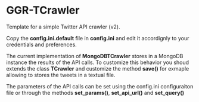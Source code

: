 # GGR-TCrawler

Template for a simple Twitter API crawler (v2). 

Copy the **config.ini.default** file in **config.ini** and edit it accordignly to your credentials and preferences. 

The current implementation of **MongoDBTCrawler** stores in a MongoDB instance the results of the API calls. To customize this behavior you shoud extends the class **TCrawler** and customize the method **save()** for exmaple allowing to stores the tweets in a textual file.

The parameters of the API calls can be set using the config.ini configuraiton file or through the methods **set_params()**, **set_api_url()** and **set_query()**
